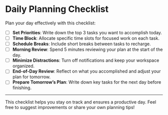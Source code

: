 # Daily Planning Checklist

Plan your day effectively with this checklist:

- [ ] **Set Priorities**: Write down the top 3 tasks you want to accomplish today.
- [ ] **Time Block**: Allocate specific time slots for focused work on each task.
- [ ] **Schedule Breaks**: Include short breaks between tasks to recharge.
- [ ] **Morning Review**: Spend 5 minutes reviewing your plan at the start of the day.
- [ ] **Minimize Distractions**: Turn off notifications and keep your workspace organized.
- [ ] **End-of-Day Review**: Reflect on what you accomplished and adjust your plan for tomorrow.
- [ ] **Prepare Tomorrow’s Plan**: Write down key tasks for the next day before finishing.

---

This checklist helps you stay on track and ensures a productive day. Feel free to suggest improvements or share your own planning tips!
